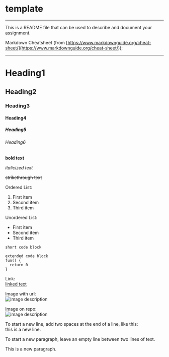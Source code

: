 # template

---

This is a README file that can be used to describe and document your assignment.

Markdown Cheatsheet (from [https://www.markdownguide.org/cheat-sheet/](https://www.markdownguide.org/cheat-sheet/)):

---

# Heading1

## Heading2

### Heading3

#### Heading4

##### Heading5

###### Heading6

**bold text**

_italicized text_

~~strikethrough text~~

Ordered List:

1. First item
2. Second item
3. Third item

Unordered List:

- First item
- Second item
- Third item

`short code block`

```
extended code block
fun() {
  return 0
}
```

Link:  
[linked text](https://www.example.com)

Image with url:  
![image description](https://dm-gy-6063-2024f-b.github.io/assets/homework/02/clark-espaco-modulado-00.jpg)

Image on repo:  
![image description](./file-name.jpg)

To start a new line, add two spaces at the end of a line, like this:  
this is a new line.

To start a new paragraph, leave an empty line between two lines of text.

This is a new paragraph.
